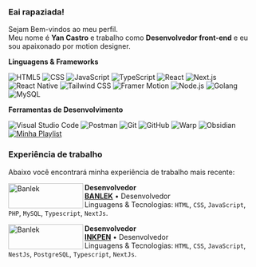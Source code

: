### Eai rapaziada!

<p align="left"> 
  Sejam Bem-vindos ao meu perfil.<br>
  Meu nome é <strong>Yan Castro</strong> e trabalho como <strong>Desenvolvedor front-end</strong> e eu sou apaixonado por motion designer.
</p>

**Linguagens & Frameworks**

<p align="left">
  <img src="https://img.shields.io/badge/-HTML5-333333?style=for-the-badge&logo=HTML5" alt="HTML5" />
  <img src="https://img.shields.io/badge/-CSS-333333?style=for-the-badge&logo=CSS3&logoColor=1572B6" alt="CSS" />
  <img src="https://img.shields.io/badge/-JavaScript-333333?style=for-the-badge&logo=javascript" alt="JavaScript" />
  <img src="https://img.shields.io/badge/-TypeScript-333333?style=for-the-badge&logo=typescript" alt="TypeScript" />
  <img src="https://img.shields.io/badge/-React-333333?style=for-the-badge&logo=react" alt="React" />
  <img src="https://img.shields.io/badge/-Next.js-333333?style=for-the-badge&logo=next.js" alt="Next.js" />
  <img src="https://img.shields.io/badge/-React%20Native-333333?style=for-the-badge&logo=react" alt="React Native" />
  <img src="https://img.shields.io/badge/-Tailwind%20CSS-333333?style=for-the-badge&logo=tailwindcss" alt="Tailwind CSS" />
  <img src="https://img.shields.io/badge/-Framer%20Motion-333333?style=for-the-badge&logo=framer" alt="Framer Motion" />
  <img src="https://img.shields.io/badge/-Node.js-333333?style=for-the-badge&logo=node.js" alt="Node.js" />
  <img src="https://img.shields.io/badge/-Golang-333333?style=for-the-badge&logo=go" alt="Golang" />
  <img src="https://img.shields.io/badge/-MySQL-333333?style=for-the-badge&logo=mysql" alt="MySQL" />
</p>

**Ferramentas de Desenvolvimento**

![Visual Studio Code](https://img.shields.io/badge/-Visual%20Studio%20Code-333333?style=for-the-badge&logo=visual-studio-code&logoColor=007ACC)
![Postman](https://img.shields.io/badge/-Postman-333333?style=for-the-badge&logo=postman)
![Git](https://img.shields.io/badge/-Git-333333?style=for-the-badge&logo=git)
![GitHub](https://img.shields.io/badge/-GitHub-333333?style=for-the-badge&logo=github)
![Warp](https://img.shields.io/badge/-Warp-333333?style=for-the-badge&logo=warp)
![Obsidian](https://img.shields.io/badge/-Obsidian-333333?style=for-the-badge&logo=obsidian)
[![Minha Playlist](https://img.shields.io/badge/Minha%20Playlist-1DB954?style=for-the-badge&logo=spotify&logoColor=white)](https://open.spotify.com/playlist/29h7rRogD5LeE6Mwjr4vwe?si=74b5f1deeb654459)

### Experiência de trabalho 
Abaixo você encontrará minha experiência de trabalho mais recente:

[<img align="left" width="150px" height="50px" alt="Banlek" src="https://homologacao.banlek.com/img/site/logo-site.svg"/>](https://banlek.com)

**Desenvolvedor** \
[**BANLEK**](https://banlek.com/) • Desenvolvedor \
Linguagens & Tecnologias: `HTML`, `CSS`, `JavaScript`, `PHP`, `MySQL`, `Typescript`, `NextJs`.
<br/>

[<img align="left" width="150px" height="50px" alt="Banlek" src="https://inkpen.com.br/_next/static/media/logoName.02337e2b.svg"/>](https://app.inkpen.com.br/)

**Desenvolvedor** \
[**INKPEN**](https://app.inkpen.com.br/) • Desenvolvedor \
Linguagens & Tecnologias: `HTML`, `CSS`, `JavaScript`, `NestJs`, `PostgreSQL`, `Typescript`, `NextJs`.
<br/>

